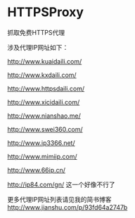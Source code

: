 # HTTPSProxy

抓取免费HTTPS代理

涉及代理IP网址如下：

http://www.kuaidaili.com/

http://www.kxdaili.com/

http://www.httpsdaili.com/

http://www.xicidaili.com/

http://www.nianshao.me/

http://www.swei360.com/

http://www.ip3366.net/

http://www.mimiip.com/

http://www.66ip.cn/

http://ip84.com/gn/ 这一个好像不行了

更多代理IP网址列表请见我的简书博客 http://www.jianshu.com/p/93fd64a2747b
